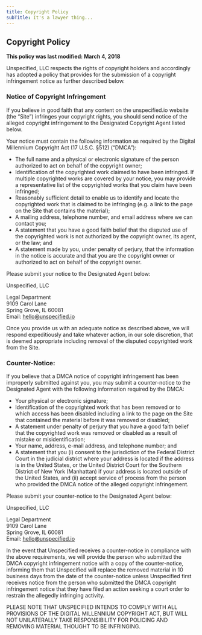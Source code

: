 ```yaml
---
title: Copyright Policy
subTitle: It's a lawyer thing...
---
```


## Copyright Policy

**This policy was last modified: March 4, 2018**

Unspecified, LLC respects the rights of copyright holders and accordingly has adopted a policy that provides for the submission of a copyright infringement notice as further described below.

### Notice of Copyright Infringement

If you believe in good faith that any content on the unspecified.io website (the “Site”) infringes your copyright rights, you should send notice of the alleged copyright infringement to the Designated Copyright Agent listed below.

Your notice must contain the following information as required by the Digital Millennium Copyright Act (17 U.S.C. §512) (“DMCA”):

-   The full name and a physical or electronic signature of the person authorized to act on behalf of the copyright owner;
-   Identification of the copyrighted work claimed to have been infringed. If multiple copyrighted works are covered by your notice, you may provide a representative list of the copyrighted works that you claim have been infringed;
-   Reasonably sufficient detail to enable us to identify and locate the copyrighted work that is claimed to be infringing (e.g. a link to the page on the Site that contains the material);
-   A mailing address, telephone number, and email address where we can contact you;
-   A statement that you have a good faith belief that the disputed use of the copyrighted work is not authorized by the copyright owner, its agent, or the law; and
-   A statement made by you, under penalty of perjury, that the information in the notice is accurate and that you are the copyright owner or authorized to act on behalf of the copyright owner.

Please submit your notice to the Designated Agent below:

Unspecified, LLC

Legal Department  
9109 Carol Lane  
Spring Grove, IL 60081  
Email: hello@unspecified.io

Once you provide us with an adequate notice as described above, we will respond expeditiously and take whatever action, in our sole discretion, that is deemed appropriate including removal of the disputed copyrighted work from the Site.

### Counter-Notice:

If you believe that a DMCA notice of copyright infringement has been improperly submitted against you, you may submit a counter-notice to the Designated Agent with the following information required by the DMCA:

-   Your physical or electronic signature;
-   Identification of the copyrighted work that has been removed or to which access has been disabled including a link to the page on the Site that contained the material before it was removed or disabled;
-   A statement under penalty of perjury that you have a good faith belief that the copyrighted work was removed or disabled as a result of mistake or misidentification;
-   Your name, address, e-mail address, and telephone number; and
-   A statement that you (i) consent to the jurisdiction of the Federal District Court in the judicial district where your address is located if the address is in the United States, or the United District Court for the Southern District of New York (Manhattan) if your address is located outside of the United States, and (ii) accept service of process from the person who provided the DMCA notice of the alleged copyright infringement.

Please submit your counter-notice to the Designated Agent below:

Unspecified, LLC

Legal Department  
9109 Carol Lane  
Spring Grove, IL 60081  
Email: hello@unspecified.io

In the event that Unspecified receives a counter-notice in compliance with the above requirements, we will provide the person who submitted the DMCA copyright infringement notice with a copy of the counter-notice, informing them that Unspecified will replace the removed material in 10 business days from the date of the counter-notice unless Unspecified first receives notice from the person who submitted the DMCA copyright infringement notice that they have filed an action seeking a court order to restrain the allegedly infringing activity.

PLEASE NOTE THAT UNSPECIFIED INTENDS TO COMPLY WITH ALL PROVISIONS OF THE DIGITAL MILLENNIUM COPYRIGHT ACT, BUT WILL NOT UNILATERALLY TAKE RESPONSIBILITY FOR POLICING AND REMOVING MATERIAL THOUGHT TO BE INFRINGING.
